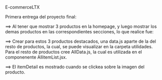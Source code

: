 E-commerceLTX

Primera entrega del proyecto final:

==> Al tener que mostrar 3 productos en la homepage, y luego mostrar los demas productos en las correspondientes secciones, lo que realice fue:

==> Crear para estos 3 productos destacados, una data.js aparte de la del resto de productos, la cual, se puede visualizar en la carpeta utilidades. 
  Para el resto de productos cree AllData.js, la cual es utilizada en el componenente AllitemList.jsx.

==> El itemDetail es mostrado cuando se clickea sobre la imagen del producto.
